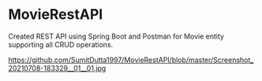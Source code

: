 # MovieRestAPI

Created REST API using Spring Boot and Postman for Movie entity supporting all CRUD operations.

https://github.com/SumitDutta1997/MovieRestAPI/blob/master/Screenshot_20210708-183329__01__01.jpg
